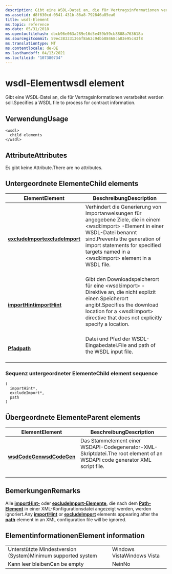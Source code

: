 ```yaml
---
description: Gibt eine WSDL-Datei an, die für Vertragsinformationen verarbeitet werden soll.
ms.assetid: d8f630cd-0541-431b-86a8-792846a85ea0
title: wsdl-Element
ms.topic: reference
ms.date: 05/31/2018
ms.openlocfilehash: dbcb96e063a289e16d5e459b59cb8808a763618a
ms.sourcegitcommit: 59ec383331366f8a62c94bb88468ca03e95c43f8
ms.translationtype: MT
ms.contentlocale: de-DE
ms.lasthandoff: 04/13/2021
ms.locfileid: "107380734"
---
```

# <a name="wsdl-element"></a><span data-ttu-id="df57f-103">wsdl-Element</span><span class="sxs-lookup"><span data-stu-id="df57f-103">wsdl element</span></span>

<span data-ttu-id="df57f-104">Gibt eine WSDL-Datei an, die für Vertragsinformationen verarbeitet werden soll.</span><span class="sxs-lookup"><span data-stu-id="df57f-104">Specifies a WSDL file to process for contract information.</span></span>

## <a name="usage"></a><span data-ttu-id="df57f-105">Verwendung</span><span class="sxs-lookup"><span data-stu-id="df57f-105">Usage</span></span>

``` syntax
<wsdl>
  child elements
</wsdl>
```

## <a name="attributes"></a><span data-ttu-id="df57f-106">Attribute</span><span class="sxs-lookup"><span data-stu-id="df57f-106">Attributes</span></span>

<span data-ttu-id="df57f-107">Es gibt keine Attribute.</span><span class="sxs-lookup"><span data-stu-id="df57f-107">There are no attributes.</span></span>

## <a name="child-elements"></a><span data-ttu-id="df57f-108">Untergeordnete Elemente</span><span class="sxs-lookup"><span data-stu-id="df57f-108">Child elements</span></span>



| <span data-ttu-id="df57f-109">Element</span><span class="sxs-lookup"><span data-stu-id="df57f-109">Element</span></span>                                           | <span data-ttu-id="df57f-110">Beschreibung</span><span class="sxs-lookup"><span data-stu-id="df57f-110">Description</span></span>                                                                                                                                       |
|---------------------------------------------------|---------------------------------------------------------------------------------------------------------------------------------------------------|
| [<span data-ttu-id="df57f-111">**excludeImport**</span><span class="sxs-lookup"><span data-stu-id="df57f-111">**excludeImport**</span></span>](excludeimport.md)<br/> | <span data-ttu-id="df57f-112">Verhindert die Generierung von Importanweisungen für angegebene Ziele, die in einem \<wsdl:import> -Element in einer WSDL-Datei benannt sind.</span><span class="sxs-lookup"><span data-stu-id="df57f-112">Prevents the generation of import statements for specified targets named in a \<wsdl:import> element in a WSDL file.</span></span> <br/> <br/> |
| [<span data-ttu-id="df57f-113">**importHint**</span><span class="sxs-lookup"><span data-stu-id="df57f-113">**importHint**</span></span>](importhint.md)<br/>       | <span data-ttu-id="df57f-114">Gibt den Downloadspeicherort für eine \<wsdl:import> -Direktive an, die nicht explizit einen Speicherort angibt.</span><span class="sxs-lookup"><span data-stu-id="df57f-114">Specifies the download location for a \<wsdl:import> directive that does not explicitly specify a location.</span></span><br/> <br/>           |
| [<span data-ttu-id="df57f-115">**Pfad**</span><span class="sxs-lookup"><span data-stu-id="df57f-115">**path**</span></span>](path.md)<br/>                   | <span data-ttu-id="df57f-116">Datei und Pfad der WSDL-Eingabedatei.</span><span class="sxs-lookup"><span data-stu-id="df57f-116">File and path of the WSDL input file.</span></span><br/> <br/>                                                                                      |



### <a name="child-element-sequence"></a><span data-ttu-id="df57f-117">Sequenz untergeordneter Elemente</span><span class="sxs-lookup"><span data-stu-id="df57f-117">Child element sequence</span></span>

``` syntax
(
  importHint*, 
  excludeImport*, 
  path
)
```

## <a name="parent-elements"></a><span data-ttu-id="df57f-118">Übergeordnete Elemente</span><span class="sxs-lookup"><span data-stu-id="df57f-118">Parent elements</span></span>



| <span data-ttu-id="df57f-119">Element</span><span class="sxs-lookup"><span data-stu-id="df57f-119">Element</span></span>                                     | <span data-ttu-id="df57f-120">Beschreibung</span><span class="sxs-lookup"><span data-stu-id="df57f-120">Description</span></span>                                                                          |
|---------------------------------------------|--------------------------------------------------------------------------------------|
| [<span data-ttu-id="df57f-121">**wsdCodeGen**</span><span class="sxs-lookup"><span data-stu-id="df57f-121">**wsdCodeGen**</span></span>](wsdcodegen.md)<br/> | <span data-ttu-id="df57f-122">Das Stammelement einer WSDAPI-Codegenerator-XML-Skriptdatei.</span><span class="sxs-lookup"><span data-stu-id="df57f-122">The root element of an WSDAPI code generator XML script file.</span></span><br/> <br/> |



## <a name="remarks"></a><span data-ttu-id="df57f-123">Bemerkungen</span><span class="sxs-lookup"><span data-stu-id="df57f-123">Remarks</span></span>

<span data-ttu-id="df57f-124">Alle [**importHint-**](importhint.md) oder [**excludeImport-Elemente,**](excludeimport.md) die nach dem [**Path-Element**](path.md) in einer XML-Konfigurationsdatei angezeigt werden, werden ignoriert.</span><span class="sxs-lookup"><span data-stu-id="df57f-124">Any [**importHint**](importhint.md) or [**excludeImport**](excludeimport.md) elements appearing after the [**path**](path.md) element in an XML configuration file will be ignored.</span></span>

## <a name="element-information"></a><span data-ttu-id="df57f-125">Elementinformationen</span><span class="sxs-lookup"><span data-stu-id="df57f-125">Element information</span></span>



|                                     |               |
|-------------------------------------|---------------|
| <span data-ttu-id="df57f-126">Unterstützte Mindestversion (System)</span><span class="sxs-lookup"><span data-stu-id="df57f-126">Minimum supported system</span></span><br/> | <span data-ttu-id="df57f-127">Windows Vista</span><span class="sxs-lookup"><span data-stu-id="df57f-127">Windows Vista</span></span> |
| <span data-ttu-id="df57f-128">Kann leer bleiben</span><span class="sxs-lookup"><span data-stu-id="df57f-128">Can be empty</span></span>                        | <span data-ttu-id="df57f-129">Nein</span><span class="sxs-lookup"><span data-stu-id="df57f-129">No</span></span>            |



 

 





